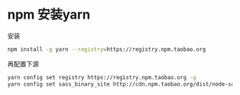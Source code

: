 # npm 安装yarn

安装

```sh
npm install -g yarn --registry=https://registry.npm.taobao.org
```

再配置下源

```sh
yarn config set registry https://registry.npm.taobao.org -g
yarn config set sass_binary_site http://cdn.npm.taobao.org/dist/node-sass -g
```
